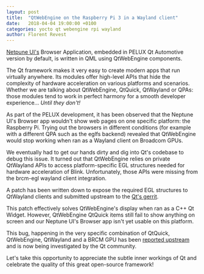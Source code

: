 ```yaml
---
layout: post
title:  "QtWebEngine on the Raspberry Pi 3 in a Wayland client"
date:   2018-04-04 19:00:00 +0100
categories: yocto qt webengine rpi wayland
author: Florent Revest
---
```


[Netpune UI's](https://doc.qt.io/NeptuneUI/) Browser
Application, embedded in PELUX Qt Automotive version by default, is written in
QML using QtWebEngine components.

The Qt framework makes it very easy to create modern apps that run virtually
anywhere. Its modules offer high-level APIs that hide the complexity of
hardware acceleration on various platforms and scenarios. Whether we are
talking about QtWebEngine, QtQuick, QtWayland or QPAs: those modules tend to
work in perfect harmony for a smooth developer experience... *Until they don't!*

As part of the PELUX development, it has been observed that the Neptune UI's
Browser app wouldn't show web pages on one specific platform: the Raspberry Pi.
Trying out the browsers in different conditions (for example with a different
QPA such as the eglfs backend) revealed that QtWebEngine would stop working
when ran as a Wayland client on Broadcom GPUs.

We eventually had to get our hands dirty and dig into Qt's codebase to debug
this issue. It turned out that QtWebEngine relies on private QtWayland APIs to
access platform-specific EGL structures needed for hardware acceleration of
Blink. Unfortunately, those APIs were missing from the brcm-egl wayland client
integration.

A patch has been written down to expose the required EGL structures to
QtWayland clients and submitted upstream to the [Qt's
gerrit](https://codereview.qt-project.org/#/c/225465/).

This patch effectively solves QtWebEngine's display when ran as a C++ Qt
Widget. However, QtWebEngine QtQuick items still fail to show anything on
screen and our Neptune UI's Browser app isn't yet usable on this platform.

This bug, happening in the very specific combination of QtQuick, QtWebEngine,
QtWayland and a BRCM GPU has been [reported
upstream](https://bugreports.qt.io/browse/QTBUG-67415) and is now being
investigated by the Qt community.

Let's take this opportunity to appreciate the subtle inner workings of Qt and
celebrate the quality of this great open-source framework!

